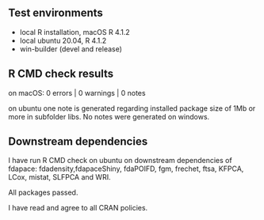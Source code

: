 
## Test environments
* local R installation, macOS R 4.1.2
* local ubuntu 20.04, R 4.1.2
* win-builder (devel and release)

## R CMD check results
on macOS:
0 errors | 0 warnings | 0 notes

on ubuntu one note is generated regarding installed package size of 1Mb or more in subfolder libs. No notes were generated on windows.

## Downstream dependencies
I have run R CMD check on ubuntu on downstream dependencies of fdapace: fdadensity,fdapaceShiny, fdaPOIFD, fgm, frechet, ftsa, KFPCA, LCox, mistat, SLFPCA and WRI.

All packages passed.

I have read and agree to all CRAN policies.
